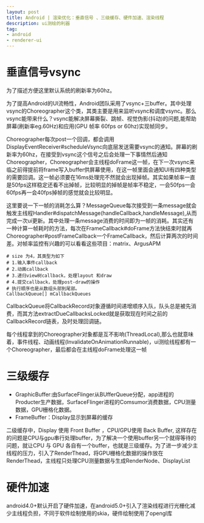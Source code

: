 ```yaml
---
layout: post
title: Android | 渲染优化：垂直信号 、三级缓存、硬件加速、渲染线程
description: ui测绘的利器
tag:
- android
- renderer-ui
---
```


# 垂直信号vsync

为了描述方便这里默认系统的刷新率为60hz。

为了提高Android的UI流畅性，Android团队采用了vsync+三buffer。其中处理vsync的Choreographer这个类，其类主要是用来监听vsync和调度vsync。那么vsync能带来什么？vsync能解决屏幕撕裂、跳帧、视觉伪影(抖动)的问题,能帮助屏幕(刷新率eg.60Hz)和应用(GPU 帧率 60fps or 60hz)实现帧同步。

Choreographer每次post一个回调，都会调用DisplayEventReceiver#scheduleVsync向底层发送需要vsync的通知。屏幕的刷新率为60hz，在接受到vsync这个信号之后会处理一下事情然后通知Choreographer，Choreographer会主线程doFrame这一帧，在下一次vsync来临之前得提前将frame写入buffer供屏幕使用，在这一帧里面会通知UI有四种类型的需要回调。这一帧必须要在16ms处理完不然就会出现掉帧。其实如果帧率一直是50fps这样稳定还看不出掉帧，比较明显的掉帧是帧率不稳定，一会50fps一会60fps再一会40fps掉帧的感觉就会比较明显。

这里要说一下一帧的消耗怎么算？MessageQueue每次接受到一条message就会触发主线程Handler#dispatchMessage(handleCallback,handleMessage),从而完成一次ui更新。其中处理一条message消费的时间即为一帧的消耗。其实还有一种计算一帧耗时的方法，每次在FrameCallback#doFrame方法快结束时就再Choreographer#postFrameCallback一个FrameCallback，然后计算两次的时间差。对帧率监控有兴趣的可以看看这些项目：matrix、ArgusAPM
```
# size 为4，其类型为如下
# 1.输入事件callback
# 2.动画callback
# 3.递归view树callback，处理layout 和draw
# 4.提交callback，处理post-draw的操作
# 执行顺序也是从数组头部到尾部。
CallbackQueue[] mCallbackQueues
```
CallbackQueue将CallbackRecord对象遵循时间递增顺序入队，队头总是被先消费，而其方法extractDueCallbacksLocked就是获取现在时间之前的CallbackRecord链表，及时处理回调链。

每个线程拿到的Choreographer对象都是互不影响(ThreadLocal),那么也就意味着，事件线程、动画线程(InvalidateOnAnimationRunnable)，ui测绘线程都有一个Choreographer，最后都会在主线程doFrame处理这一帧


# 三级缓存

- GraphicBuffer:由SurfaceFlinger从BUfferQueue分配，app进程的Producter生产数据，SurfaceFlinger进程的Comsumor消费数据，CPU测量数据，GPU栅格化数据。
- FrameBuffer：Display显示到屏幕的缓存

二级缓存中，Display 使用 Front Buffer ，CPU/GPU使用 Back Buffer, 这样存在的问题是CPU与gpu串行处理buffer，为了解决一个使用buffer另一个就得等待的问题，就让CPU 与 GPU 各自有一个buffer，也就是三级缓存。为了进一步减少主线程的压力，引入了RenderThead，将GPU栅格化数据的操作放在RenderThead，主线程只处理CPU测量数据与生成RenderNode、DisplayList


# 硬件加速

android4.0+默认开启了硬件加速，在android5.0+引入了渲染线程进行光栅化减少主线程负担，不同于软件绘制使用的skia，硬件绘制使用了opengl库